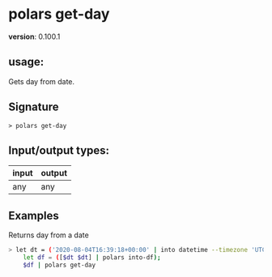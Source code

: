 # polars get-day

**version**: 0.100.1

## **usage**:

Gets day from date.

## Signature

`> polars get-day `

## Input/output types:

| input | output |
| ----- | ------ |
| any   | any    |

## Examples

Returns day from a date

```bash
> let dt = ('2020-08-04T16:39:18+00:00' | into datetime --timezone 'UTC');
    let df = ([$dt $dt] | polars into-df);
    $df | polars get-day
```
